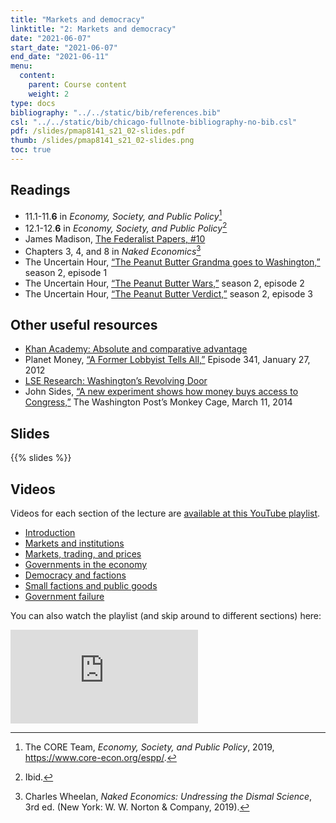 ```yaml
---
title: "Markets and democracy"
linktitle: "2: Markets and democracy"
date: "2021-06-07"
start_date: "2021-06-07"
end_date: "2021-06-11"
menu:
  content:
    parent: Course content
    weight: 2
type: docs
bibliography: "../../static/bib/references.bib"
csl: "../../static/bib/chicago-fullnote-bibliography-no-bib.csl"
pdf: /slides/pmap8141_s21_02-slides.pdf
thumb: /slides/pmap8141_s21_02-slides.png
toc: true
---
```


## Readings

-   <i class="fas fa-book"></i> 11.1-11.**6** in *Economy, Society, and Public Policy*[^1]
-   <i class="fas fa-book"></i> 12.1-12.**6** in *Economy, Society, and Public Policy*[^2]
-   <i class="fas fa-external-link-square-alt"></i> James Madison, [The Federalist Papers, \#10](http://avalon.law.yale.edu/18th_century/fed10.asp)
-   <i class="fas fa-book"></i> Chapters 3, 4, and 8 in *Naked Economics*[^3]
-   <i class="fas fa-podcast"></i> The Uncertain Hour, [“The Peanut Butter Grandma goes to Washington,”](https://www.marketplace.org/2017/10/25/business/uncertain-hour/s02-1-peanut-butter-grandma-goes-washington) season 2, episode 1
-   <i class="fas fa-podcast"></i> The Uncertain Hour, [“The Peanut Butter Wars,”](https://www.marketplace.org/2017/11/10/business/uncertain-hour/s02-2-peanut-butter-wars) season 2, episode 2
-   <i class="fas fa-podcast"></i> The Uncertain Hour, [“The Peanut Butter Verdict,”](https://www.marketplace.org/2017/11/22/business/uncertain-hour/s02-3-peanut-butter-verdict) season 2, episode 3

## Other useful resources

-   <i class="fab fa-youtube"></i> [Khan Academy: Absolute and comparative advantage](https://www.khanacademy.org/economics-finance-domain/ap-macroeconomics/basic-economics-concepts-macro/scarcity-and-growth/v/comparative-advantage-specialization-and-gains-from-trade)
-   <i class="fas fa-podcast"></i> Planet Money, [“A Former Lobbyist Tells All,”](https://www.npr.org/sections/money/2012/01/27/145923803/the-friday-podcast-a-former-lobbyist-tells-all) Episode 341, January 27, 2012
-   <i class="fab fa-youtube"></i> [LSE Research: Washington’s Revolving Door](https://www.youtube.com/watch?v=2XLuaebpdAA)
-   <i class="fas fa-external-link-square-alt"></i> John Sides, [“A new experiment shows how money buys access to Congress,”](https://www.washingtonpost.com/news/monkey-cage/wp/2014/03/11/a-new-experiment-shows-how-money-buys-access-to-congress/?utm_term=.52fe30402280) The Washington Post’s Monkey Cage, March 11, 2014

## Slides

{{% slides %}}

## Videos

Videos for each section of the lecture are [available at this YouTube playlist](https://www.youtube.com/playlist?list=PLS6tnpTr39sHyJ4m5VJXbLVqvE9ea0o_b).

-   [Introduction](https://www.youtube.com/watch?v=Lb0hTA34eus&list=PLS6tnpTr39sHyJ4m5VJXbLVqvE9ea0o_b)
-   [Markets and institutions](https://www.youtube.com/watch?v=xhNA53SXL9I&list=PLS6tnpTr39sHyJ4m5VJXbLVqvE9ea0o_b)
-   [Markets, trading, and prices](https://www.youtube.com/watch?v=Ed529kY5-Mg&list=PLS6tnpTr39sHyJ4m5VJXbLVqvE9ea0o_b)
-   [Governments in the economy](https://www.youtube.com/watch?v=8Jufbwo1D_w&list=PLS6tnpTr39sHyJ4m5VJXbLVqvE9ea0o_b)
-   [Democracy and factions](https://www.youtube.com/watch?v=6yj02BbbRg8&list=PLS6tnpTr39sHyJ4m5VJXbLVqvE9ea0o_b)
-   [Small factions and public goods](https://www.youtube.com/watch?v=KQy492BkCLQ&list=PLS6tnpTr39sHyJ4m5VJXbLVqvE9ea0o_b)
-   [Government failure](https://www.youtube.com/watch?v=ne1rcs7nwxU&list=PLS6tnpTr39sHyJ4m5VJXbLVqvE9ea0o_b)

You can also watch the playlist (and skip around to different sections) here:

<div class="embed-responsive embed-responsive-16by9">

<iframe class="embed-responsive-item" src="https://www.youtube.com/embed/playlist?list=PLS6tnpTr39sHyJ4m5VJXbLVqvE9ea0o_b" frameborder="0" allow="accelerometer; autoplay; encrypted-media; gyroscope; picture-in-picture" allowfullscreen>
</iframe>

</div>

[^1]: The CORE Team, *Economy, Society, and Public Policy*, 2019, <https://www.core-econ.org/espp/>.

[^2]: Ibid.

[^3]: Charles Wheelan, *Naked Economics: Undressing the Dismal Science*, 3rd ed. (New York: W. W. Norton & Company, 2019).
